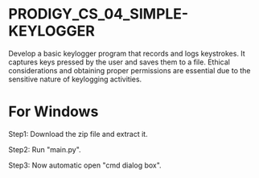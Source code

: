 # PRODIGY_CS_04_SIMPLE-KEYLOGGER
Develop a basic keylogger program that records and logs keystrokes. It captures keys pressed by the user and saves them to a file. Ethical considerations and obtaining proper permissions are essential due to the sensitive nature of keylogging activities.


# For Windows

Step1: Download the zip file and extract it.

Step2: Run "main.py".

Step3: Now automatic open "cmd dialog box".

